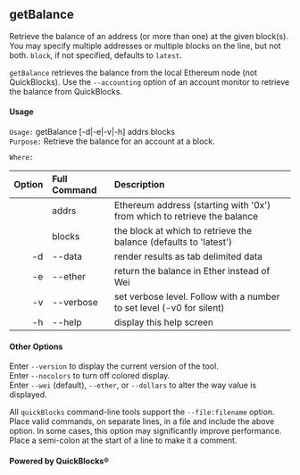 ## getBalance

Retrieve the balance of an address (or more than one) at the given block(s). You may specify multiple addresses or multiple blocks on the line, but not 
both. `block`, if not specified, defaults to `latest`.

`getBalance` retrieves the balance from the local Ethereum node (not QuickBlocks). Use the `--accounting` option of an account monitor to retrieve the 
balance from QuickBlocks.
#### Usage

`Usage:`    getBalance [-d|-e|-v|-h] addrs blocks  
`Purpose:`  Retrieve the balance for an account at a block.
             
`Where:`  

| Option | Full Command | Description |
| -------: | :------- | :------- |
|  | addrs | Ethereum address (starting with '0x') from which to retrieve the balance |
|  | blocks | the block at which to retrieve the balance (defaults to 'latest') |
| -d | --data | render results as tab delimited data |
| -e | --ether | return the balance in Ether instead of Wei |
| -v | --verbose | set verbose level. Follow with a number to set level (-v0 for silent) |
| -h | --help | display this help screen |

#### Other Options

Enter `--version` to display the current version of the tool.  
Enter `--nocolors` to turn off colored display.  
Enter `--wei` (default), `--ether`, or `--dollars` to alter the way value is displayed.  

All `quickBlocks` command-line tools support the `--file:filename` option. Place valid commands, on separate lines, in a file and include the above option. In some cases, this option may significantly improve performance. Place a semi-colon at the start of a line to make it a comment.

#### Powered by QuickBlocks&reg;

